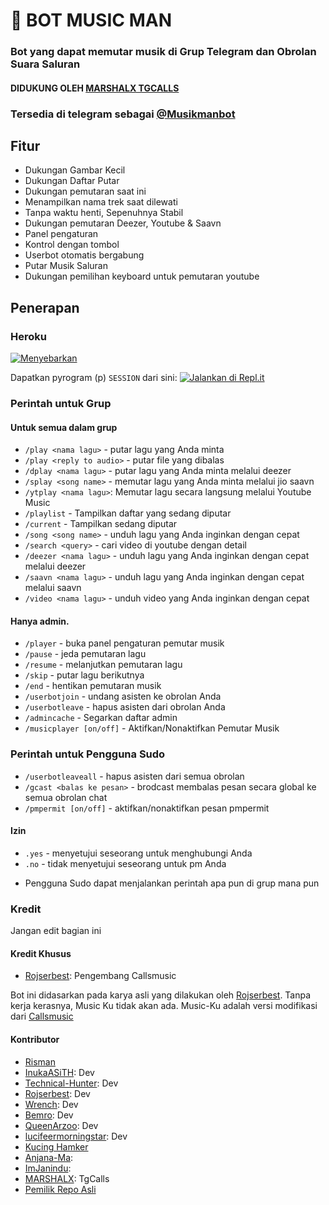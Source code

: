 <h1 align="centre">🎵 BOT MUSIC MAN </h1>

### Bot yang dapat memutar musik di Grup Telegram dan Obrolan Suara Saluran
#### DIDUKUNG OLEH [MARSHALX TGCALLS](https://github.com/MarshalX/tgcalls)
### Tersedia di telegram sebagai [@Musikmanbot](https://t.me/musikmanbot)

<h2> Fitur </h2>

- Dukungan Gambar Kecil
- Dukungan Daftar Putar
- Dukungan pemutaran saat ini
- Menampilkan nama trek saat dilewati
- Tanpa waktu henti, Sepenuhnya Stabil
- Dukungan pemutaran Deezer, Youtube & Saavn
- Panel pengaturan
- Kontrol dengan tombol
- Userbot otomatis bergabung
- Putar Musik Saluran
- Dukungan pemilihan keyboard untuk pemutaran youtube

## Penerapan

### Heroku

[![Menyebarkan](https://www.herokucdn.com/deploy/button.svg)](https://heroku.com/deploy?template=https://github.com/SatrugnaFD/MusicKu/pohon/tuan)

Dapatkan pyrogram (p) `SESSION` dari sini:
[![Jalankan di Repl.it](https://repl.it/badge/github/SpEcHiDe/GenerateStringSession)](https://repl.it/@mrismanaziz/stringenSession?lite=1&outputonly=1)

### Perintah untuk Grup
#### Untuk semua dalam grup

- `/play <nama lagu>` - putar lagu yang Anda minta 
- `/play <reply to audio>` - putar file yang dibalas
- `/dplay <nama lagu>` - putar lagu yang Anda minta melalui deezer
- `/splay <song name>` - memutar lagu yang Anda minta melalui jio saavn
- `/ytplay <nama lagu>`: Memutar lagu secara langsung melalui Youtube Music
- `/playlist` - Tampilkan daftar yang sedang diputar
- `/current` - Tampilkan sedang diputar
- `/song <song name>` - unduh lagu yang Anda inginkan dengan cepat
- `/search <query>` - cari video di youtube dengan detail
- `/deezer <nama lagu>` - unduh lagu yang Anda inginkan dengan cepat melalui deezer
- `/saavn <nama lagu>` - unduh lagu yang Anda inginkan dengan cepat melalui saavn
- `/video <nama lagu>` - unduh video yang Anda inginkan dengan cepat

#### Hanya admin.
- `/player` - buka panel pengaturan pemutar musik
- `/pause` - jeda pemutaran lagu
- `/resume` - melanjutkan pemutaran lagu
- `/skip` - putar lagu berikutnya
- `/end` - hentikan pemutaran musik
- `/userbotjoin` - undang asisten ke obrolan Anda
- `/userbotleave` - hapus asisten dari obrolan Anda
- `/admincache` - Segarkan daftar admin
- `/musicplayer [on/off]` - Aktifkan/Nonaktifkan Pemutar Musik

### Perintah untuk Pengguna Sudo ️
- `/userbotleaveall` - hapus asisten dari semua obrolan
- `/gcast <balas ke pesan>` - brodcast membalas pesan secara global ke semua obrolan chat
- `/pmpermit [on/off]` - aktifkan/nonaktifkan pesan pmpermit

#### Izin
- `.yes` - menyetujui seseorang untuk menghubungi Anda
- `.no` - tidak menyetujui seseorang untuk pm Anda
+ Pengguna Sudo dapat menjalankan perintah apa pun di grup mana pun

### Kredit
Jangan edit bagian ini

#### Kredit Khusus
- [Rojserbest](http://github.com/rojserbes): Pengembang Callsmusic

Bot ini didasarkan pada karya asli yang dilakukan oleh [Rojserbest](http://github.com/rojserbest). Tanpa kerja kerasnya, Music Ku tidak akan ada. Music-Ku adalah versi modifikasi dari [Callsmusic](https://github.com/callsmusic/callsmusic)

#### Kontributor
- [Risman](https://github.com/mrismanaziz)
- [InukaASiTH](https://github.com/InukaAsith): Dev
- [Technical-Hunter](https://github.com/Technical-Hunter): Dev
- [Rojserbest](http://github.com/rojserbest): Dev
- [Wrench](https://github.com/EverythingSuckz/): Dev
- [Bemro](https://github.com/bemroofficial): Dev
- [QueenArzoo](https://github.com/QueenArzoo): Dev
- [lucifeermorningstar](https://github.com/lucifeermorningstar): Dev
- [Kucing Hamker](https://github.com/thehamkercat/)
- [Anjana-Ma](https://github.com/Anjana-Ma): 
- [ImJanindu](https://github.com/ImJanindu): 
- [MARSHALX](https://github.com/MarshalX): TgCalls
- [Pemilik Repo Asli](https://github.com/CallsMusic/CallsMusic)
